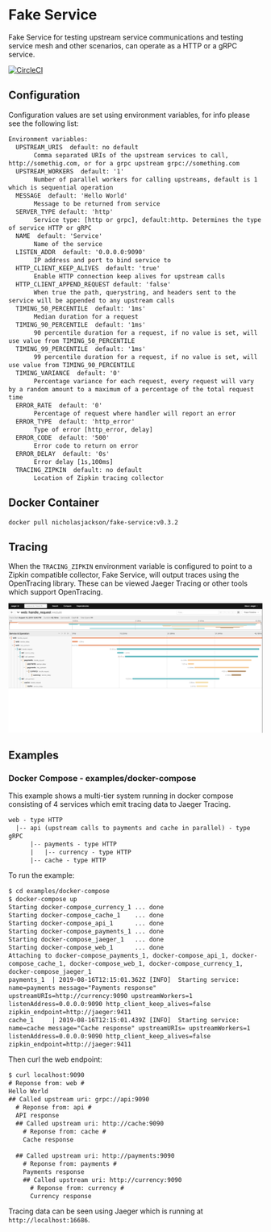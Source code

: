 # Fake Service
Fake Service for testing upstream service communications and testing service mesh and other scenarios, can operate as a HTTP or a gRPC service.

[![CircleCI](https://circleci.com/gh/nicholasjackson/fake-service.svg?style=svg)](https://circleci.com/gh/nicholasjackson/fake-service)

## Configuration
Configuration values are set using environment variables, for info please see the following list:

```
Environment variables:
  UPSTREAM_URIS  default: no default
       Comma separated URIs of the upstream services to call, http://somethig.com, or for a grpc upstream grpc://something.com
  UPSTREAM_WORKERS  default: '1'
       Number of parallel workers for calling upstreams, default is 1 which is sequential operation
  MESSAGE  default: 'Hello World'
       Message to be returned from service
  SERVER_TYPE default: 'http'
       Service type: [http or grpc], default:http. Determines the type of service HTTP or gRPC
  NAME  default: 'Service'
       Name of the service
  LISTEN_ADDR  default: '0.0.0.0:9090'
       IP address and port to bind service to
  HTTP_CLIENT_KEEP_ALIVES  default: 'true'
       Enable HTTP connection keep alives for upstream calls
  HTTP_CLIENT_APPEND_REQUEST default: 'false'
       When true the path, querystring, and headers sent to the service will be appended to any upstream calls
  TIMING_50_PERCENTILE  default: '1ms'
       Median duration for a request
  TIMING_90_PERCENTILE  default: '1ms'
       90 percentile duration for a request, if no value is set, will use value from TIMING_50_PERCENTILE
  TIMING_99_PERCENTILE  default: '1ms'
       99 percentile duration for a request, if no value is set, will use value from TIMING_90_PERCENTILE
  TIMING_VARIANCE  default: '0'
       Percentage variance for each request, every request will vary by a random amount to a maximum of a percentage of the total request time
  ERROR_RATE  default: '0'
       Percentage of request where handler will report an error
  ERROR_TYPE  default: 'http_error'
       Type of error [http_error, delay]
  ERROR_CODE  default: '500'
       Error code to return on error
  ERROR_DELAY  default: '0s'
       Error delay [1s,100ms]
  TRACING_ZIPKIN  default: no default
       Location of Zipkin tracing collector
```

## Docker Container
```
docker pull nicholasjackson/fake-service:v0.3.2
```

## Tracing
When the `TRACING_ZIPKIN` environment variable is configured to point to a Zipkin compatible collector, Fake Service, will output
traces using the OpenTracing library. These can be viewed Jaeger Tracing or other tools which support OpenTracing.

![](images/jaeger_tracing.png)

## Examples

### Docker Compose - examples/docker-compose
This example shows a multi-tier system running in docker compose consisting of 4 services which emit tracing data to Jaeger Tracing.

```
web - type HTTP
  |-- api (upstream calls to payments and cache in parallel) - type gRPC
      |-- payments - type HTTP
      |   |-- currency - type HTTP
      |-- cache - type HTTP
```

To run the example:
```
$ cd examples/docker-compose
$ docker-compose up
Starting docker-compose_currency_1 ... done
Starting docker-compose_cache_1    ... done
Starting docker-compose_api_1      ... done
Starting docker-compose_payments_1 ... done
Starting docker-compose_jaeger_1   ... done
Starting docker-compose_web_1      ... done
Attaching to docker-compose_payments_1, docker-compose_api_1, docker-compose_cache_1, docker-compose_web_1, docker-compose_currency_1, docker-compose_jaeger_1
payments_1  | 2019-08-16T12:15:01.362Z [INFO]  Starting service: name=payments message="Payments response" upstreamURIs=http://currency:9090 upstreamWorkers=1 listenAddress=0.0.0.0:9090 http_client_keep_alives=false zipkin_endpoint=http://jaeger:9411
cache_1     | 2019-08-16T12:15:01.439Z [INFO]  Starting service: name=cache message="Cache response" upstreamURIs= upstreamWorkers=1 listenAddress=0.0.0.0:9090 http_client_keep_alives=false zipkin_endpoint=http://jaeger:9411
```

Then curl the web endpoint:
```
$ curl localhost:9090
# Reponse from: web #
Hello World
## Called upstream uri: grpc://api:9090
  # Reponse from: api #
  API response
  ## Called upstream uri: http://cache:9090
    # Reponse from: cache #
    Cache response

  ## Called upstream uri: http://payments:9090
    # Reponse from: payments #
    Payments response
    ## Called upstream uri: http://currency:9090
      # Reponse from: currency #
      Currency response
```

Tracing data can be seen using Jaeger which is running at `http://localhost:16686`.

